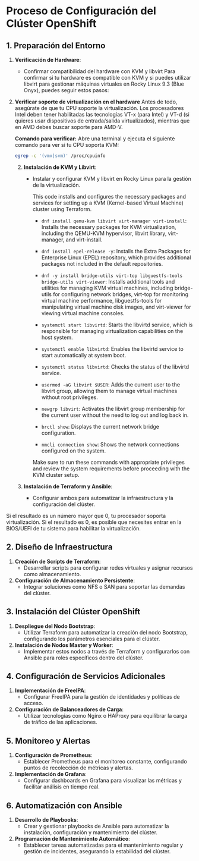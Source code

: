 # Proceso de Configuración del Clúster OpenShift

## 1. Preparación del Entorno

   1. **Verificación de Hardware**:
   
      - Confirmar compatibilidad del hardware con KVM y libvirt
      Para confirmar si tu hardware es compatible con KVM y si puedes utilizar libvirt 
      para gestionar máquinas virtuales en Rocky Linux 9.3 (Blue Onyx), puedes seguir estos pasos:

1. **Verificar soporte de virtualización en el hardware**
   Antes de todo, asegúrate de que tu CPU soporte la virtualización. Los procesadores Intel deben tener habilitadas las tecnologías VT-x (para Intel) y VT-d (si quieres usar dispositivos de entrada/salida virtualizados), mientras que en AMD debes buscar soporte para AMD-V.

   **Comando para verificar:**
   Abre una terminal y ejecuta el siguiente comando para ver si tu CPU soporta KVM:

   ```bash
   egrep -c '(vmx|svm)' /proc/cpuinfo
   ```

   2. **Instalación de KVM y Libvirt**:
   
      - Instalar y configurar KVM y libvirt en Rocky Linux para la gestión de la virtualización.
         
         This code installs and configures the necessary packages and services for setting up a KVM (Kernel-based Virtual Machine) cluster using Terraform.

         - `dnf install qemu-kvm libvirt virt-manager virt-install`: Installs the necessary packages for KVM virtualization, including the QEMU-KVM hypervisor, libvirt library, virt-manager, and virt-install.

         - `dnf install epel-release -y`: Installs the Extra Packages for Enterprise Linux (EPEL) repository, which provides additional packages not included in the default repositories.

         - `dnf -y install bridge-utils virt-top libguestfs-tools bridge-utils virt-viewer`: Installs additional tools and utilities for managing KVM virtual machines, including bridge-utils for configuring network bridges, virt-top for monitoring virtual machine performance, libguestfs-tools for manipulating virtual machine disk images, and virt-viewer for viewing virtual machine consoles.

         - `systemctl start libvirtd`: Starts the libvirtd service, which is responsible for managing virtualization capabilities on the host system.

         - `systemctl enable libvirtd`: Enables the libvirtd service to start automatically at system boot.

         - `systemctl status libvirtd`: Checks the status of the libvirtd service.

         - `usermod -aG libvirt $USER`: Adds the current user to the libvirt group, allowing them to manage virtual machines without root privileges.

         - `newgrp libvirt`: Activates the libvirt group membership for the current user without the need to log out and log back in.

         - `brctl show`: Displays the current network bridge configuration.

         - `nmcli connection show`: Shows the network connections configured on the system.

         Make sure to run these commands with appropriate privileges and review the system requirements before proceeding with the KVM cluster setup.
           
   3. **Instalación de Terraform y Ansible**:
      - Configurar ambos para automatizar la infraestructura y la configuración del clúster.

Si el resultado es un número mayor que 0, tu procesador soporta virtualización. Si el resultado es 0, es posible que necesites entrar en la BIOS/UEFI de tu sistema para habilitar la virtualización.


## 2. Diseño de Infraestructura

   1. **Creación de Scripts de Terraform**:
      - Desarrollar scripts para configurar redes virtuales y asignar recursos como almacenamiento.
   2. **Configuración de Almacenamiento Persistente**:
      - Integrar soluciones como NFS o SAN para soportar las demandas del clúster.

## 3. Instalación del Clúster OpenShift

   1. **Despliegue del Nodo Bootstrap**:
      - Utilizar Terraform para automatizar la creación del nodo Bootstrap, configurando los parámetros esenciales para el clúster.
   2. **Instalación de Nodos Master y Worker**:
      - Implementar estos nodos a través de Terraform y configurarlos con Ansible para roles específicos dentro del clúster.

## 4. Configuración de Servicios Adicionales

   1. **Implementación de FreeIPA**:
      - Configurar FreeIPA para la gestión de identidades y políticas de acceso.
   2. **Configuración de Balanceadores de Carga**:
      - Utilizar tecnologías como Nginx o HAProxy para equilibrar la carga de tráfico de las aplicaciones.

## 5. Monitoreo y Alertas

   1. **Configuración de Prometheus**:
      - Establecer Prometheus para el monitoreo constante, configurando puntos de recolección de métricas y alertas.
   2. **Implementación de Grafana**:
      - Configurar dashboards en Grafana para visualizar las métricas y facilitar análisis en tiempo real.

## 6. Automatización con Ansible

   1. **Desarrollo de Playbooks**:
      - Crear y gestionar playbooks de Ansible para automatizar la instalación, configuración y mantenimiento del clúster.
   2. **Programación de Mantenimiento Automático**:
      - Establecer tareas automatizadas para el mantenimiento regular y gestión de incidentes, asegurando la estabilidad del clúster.

